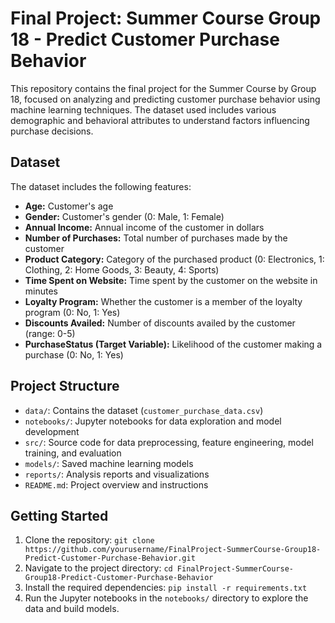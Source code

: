 # Final Project: Summer Course Group 18 - Predict Customer Purchase Behavior

This repository contains the final project for the Summer Course by Group 18, focused on analyzing and predicting customer purchase behavior using machine learning techniques. The dataset used includes various demographic and behavioral attributes to understand factors influencing purchase decisions.

## Dataset
The dataset includes the following features:
- **Age:** Customer's age
- **Gender:** Customer's gender (0: Male, 1: Female)
- **Annual Income:** Annual income of the customer in dollars
- **Number of Purchases:** Total number of purchases made by the customer
- **Product Category:** Category of the purchased product (0: Electronics, 1: Clothing, 2: Home Goods, 3: Beauty, 4: Sports)
- **Time Spent on Website:** Time spent by the customer on the website in minutes
- **Loyalty Program:** Whether the customer is a member of the loyalty program (0: No, 1: Yes)
- **Discounts Availed:** Number of discounts availed by the customer (range: 0-5)
- **PurchaseStatus (Target Variable):** Likelihood of the customer making a purchase (0: No, 1: Yes)

## Project Structure
- `data/`: Contains the dataset (`customer_purchase_data.csv`)
- `notebooks/`: Jupyter notebooks for data exploration and model development
- `src/`: Source code for data preprocessing, feature engineering, model training, and evaluation
- `models/`: Saved machine learning models
- `reports/`: Analysis reports and visualizations
- `README.md`: Project overview and instructions

## Getting Started
1. Clone the repository: `git clone https://github.com/yourusername/FinalProject-SummerCourse-Group18-Predict-Customer-Purchase-Behavior.git`
2. Navigate to the project directory: `cd FinalProject-SummerCourse-Group18-Predict-Customer-Purchase-Behavior`
3. Install the required dependencies: `pip install -r requirements.txt`
4. Run the Jupyter notebooks in the `notebooks/` directory to explore the data and build models.
